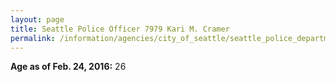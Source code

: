 ```yaml
---
layout: page
title: Seattle Police Officer 7979 Kari M. Cramer
permalink: /information/agencies/city_of_seattle/seattle_police_department/copbook/7979/
---
```


**Age as of Feb. 24, 2016:** 26
